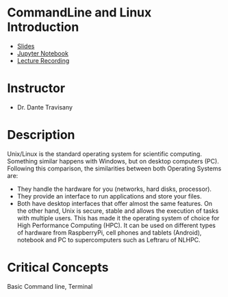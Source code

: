 CommandLine and Linux Introduction 
======
* [Slides](https://github.com/cursobioinfo/BioinformaticsCourse/blob/main/Lectures/Section1)
* [Jupyter Notebook](https://github.com/cursobioinfo/BioinformaticsCourse/blob/main/Lectures/Section1)
* [Lecture Recording](https://github.com/cursobioinfo/BioinformaticsCourse/blob/main/Lectures/Section1)

# Instructor
* Dr. Dante Travisany

# Description
Unix/Linux is the standard operating system for scientific computing. Something similar happens with Windows, but on desktop computers (PC).
Following this comparison, the similarities between both Operating Systems are:
- They handle the hardware for you (networks, hard disks, processor).
- They provide an interface to run applications and store your files.
- Both have desktop interfaces that offer almost the same features.
On the other hand, Unix is secure, stable and allows the execution of tasks with multiple users. This has made it the operating system of choice for High Performance Computing (HPC). It can be used on different types of hardware from RaspberryPi, cell phones and tablets (Android), notebook and PC to supercomputers such as Leftraru of NLHPC.

# Critical Concepts
Basic Command line, Terminal
